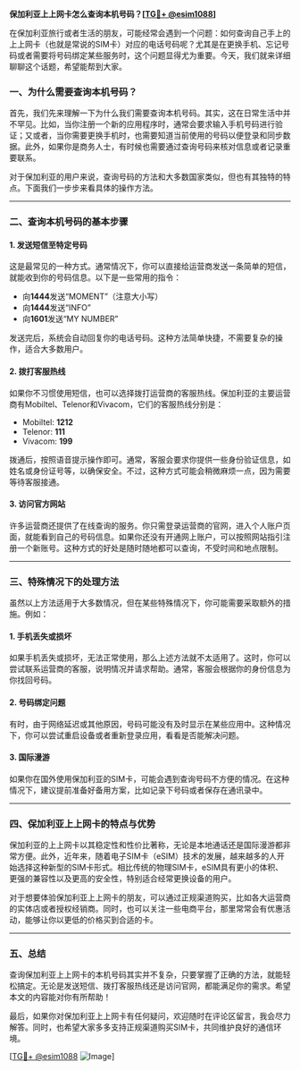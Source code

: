 **保加利亚上上网卡怎么查询本机号码？[[TG💪+ @esim1088](https://t.me/s/esim1088)]**

在保加利亚旅行或者生活的朋友，可能经常会遇到一个问题：如何查询自己手上的上上网卡（也就是常说的SIM卡）对应的电话号码呢？尤其是在更换手机、忘记号码或者需要将号码绑定某些服务时，这个问题显得尤为重要。今天，我们就来详细聊聊这个话题，希望能帮到大家。

### 一、为什么需要查询本机号码？

首先，我们先来理解一下为什么我们需要查询本机号码。其实，这在日常生活中并不罕见。比如，当你注册一个新的应用程序时，通常会要求输入手机号码进行验证；又或者，当你需要更换手机时，也需要知道当前使用的号码以便登录和同步数据。此外，如果你是商务人士，有时候也需要通过查询号码来核对信息或者记录重要联系。

对于保加利亚的用户来说，查询号码的方法和大多数国家类似，但也有其独特的特点。下面我们一步步来看具体的操作方法。

---

### 二、查询本机号码的基本步骤

#### 1. **发送短信至特定号码**
这是最常见的一种方式。通常情况下，你可以直接给运营商发送一条简单的短信，就能收到你的号码信息。以下是一些常用的指令：

- 向**1444**发送“MOMENT”（注意大小写）
- 向**1444**发送“INFO”
- 向**1601**发送“MY NUMBER”

发送完后，系统会自动回复你的电话号码。这种方法简单快捷，不需要复杂的操作，适合大多数用户。

#### 2. **拨打客服热线**
如果你不习惯使用短信，也可以选择拨打运营商的客服热线。保加利亚的主要运营商有Mobiltel、Telenor和Vivacom，它们的客服热线分别是：
- Mobiltel: **1212**
- Telenor: **111**
- Vivacom: **199**

拨通后，按照语音提示操作即可。通常，客服会要求你提供一些身份验证信息，如姓名或身份证号等，以确保安全。不过，这种方式可能会稍微麻烦一点，因为需要等待客服接通。

#### 3. **访问官方网站**
许多运营商还提供了在线查询的服务。你只需登录运营商的官网，进入个人账户页面，就能看到自己的号码信息。如果你还没有开通网上账户，可以按照网站指引注册一个新账号。这种方式的好处是随时随地都可以查询，不受时间和地点限制。

---

### 三、特殊情况下的处理方法

虽然以上方法适用于大多数情况，但在某些特殊情况下，你可能需要采取额外的措施。例如：

#### 1. **手机丢失或损坏**
如果手机丢失或损坏，无法正常使用，那么上述方法就不太适用了。这时，你可以尝试联系运营商的客服，说明情况并请求帮助。通常，客服会根据你的身份信息为你找回号码。

#### 2. **号码绑定问题**
有时，由于网络延迟或其他原因，号码可能没有及时显示在某些应用中。这种情况下，你可以尝试重启设备或者重新登录应用，看看是否能解决问题。

#### 3. **国际漫游**
如果你在国外使用保加利亚的SIM卡，可能会遇到查询号码不方便的情况。在这种情况下，建议提前准备好备用方案，比如记录下号码或者保存在通讯录中。

---

### 四、保加利亚上上网卡的特点与优势

保加利亚的上上网卡以其稳定性和性价比著称，无论是本地通话还是国际漫游都非常方便。此外，近年来，随着电子SIM卡（eSIM）技术的发展，越来越多的人开始选择这种新型的SIM卡形式。相比传统的物理SIM卡，eSIM具有更小的体积、更强的兼容性以及更高的安全性，特别适合经常更换设备的用户。

对于想要体验保加利亚上上网卡的朋友，可以通过正规渠道购买，比如各大运营商的实体店或者授权经销商。同时，也可以关注一些电商平台，那里常常会有优惠活动，能够让你以更低的价格买到合适的卡。

---

### 五、总结

查询保加利亚上上网卡的本机号码其实并不复杂，只要掌握了正确的方法，就能轻松搞定。无论是发送短信、拨打客服热线还是访问官网，都能满足你的需求。希望本文的内容能对你有所帮助！

最后，如果你对保加利亚上上网卡有任何疑问，欢迎随时在评论区留言，我会尽力解答。同时，也希望大家多多支持正规渠道购买SIM卡，共同维护良好的通信环境。

[[TG💪+ @esim1088](https://t.me/s/esim1088) ![Image](https://i.postimg.cc/4NQfJmqS/Snipaste-2025-05-13-00-14-12.png)]
